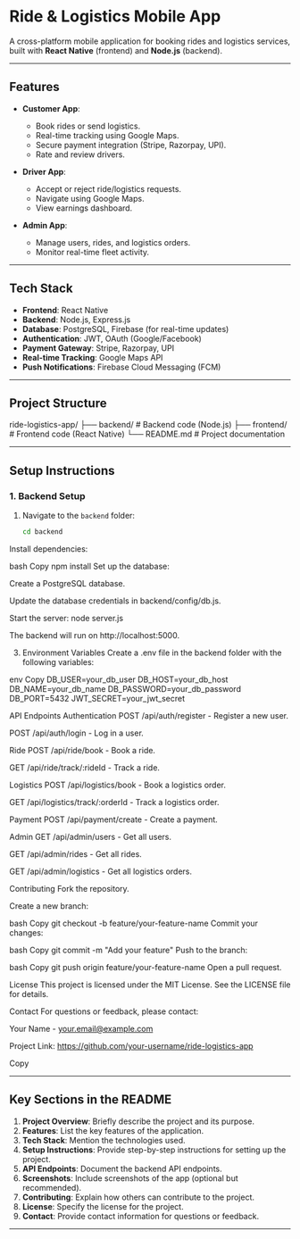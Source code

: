 # Ride & Logistics Mobile App

A cross-platform mobile application for booking rides and logistics services, built with **React Native** (frontend) and **Node.js** (backend).

---

## **Features**
- **Customer App**:
  - Book rides or send logistics.
  - Real-time tracking using Google Maps.
  - Secure payment integration (Stripe, Razorpay, UPI).
  - Rate and review drivers.

- **Driver App**:
  - Accept or reject ride/logistics requests.
  - Navigate using Google Maps.
  - View earnings dashboard.

- **Admin App**:
  - Manage users, rides, and logistics orders.
  - Monitor real-time fleet activity.

---

## **Tech Stack**
- **Frontend**: React Native
- **Backend**: Node.js, Express.js
- **Database**: PostgreSQL, Firebase (for real-time updates)
- **Authentication**: JWT, OAuth (Google/Facebook)
- **Payment Gateway**: Stripe, Razorpay, UPI
- **Real-time Tracking**: Google Maps API
- **Push Notifications**: Firebase Cloud Messaging (FCM)

---

## **Project Structure**

ride-logistics-app/
├── backend/ # Backend code (Node.js)
├── frontend/ # Frontend code (React Native)
└── README.md # Project documentation


---

## **Setup Instructions**

### **1. Backend Setup**
1. Navigate to the `backend` folder:
   ```bash
   cd backend

Install dependencies:

bash
Copy
npm install
Set up the database:

Create a PostgreSQL database.

Update the database credentials in backend/config/db.js.

Start the server:
node server.js

The backend will run on http://localhost:5000.

3. Environment Variables
Create a .env file in the backend folder with the following variables:

env
Copy
DB_USER=your_db_user
DB_HOST=your_db_host
DB_NAME=your_db_name
DB_PASSWORD=your_db_password
DB_PORT=5432
JWT_SECRET=your_jwt_secret

API Endpoints
Authentication
POST /api/auth/register - Register a new user.

POST /api/auth/login - Log in a user.

Ride
POST /api/ride/book - Book a ride.

GET /api/ride/track/:rideId - Track a ride.

Logistics
POST /api/logistics/book - Book a logistics order.

GET /api/logistics/track/:orderId - Track a logistics order.

Payment
POST /api/payment/create - Create a payment.

Admin
GET /api/admin/users - Get all users.

GET /api/admin/rides - Get all rides.

GET /api/admin/logistics - Get all logistics orders.


Contributing
Fork the repository.

Create a new branch:

bash
Copy
git checkout -b feature/your-feature-name
Commit your changes:

bash
Copy
git commit -m "Add your feature"
Push to the branch:

bash
Copy
git push origin feature/your-feature-name
Open a pull request.

License
This project is licensed under the MIT License. See the LICENSE file for details.

Contact
For questions or feedback, please contact:

Your Name - your.email@example.com

Project Link: https://github.com/your-username/ride-logistics-app

Copy

---

## **Key Sections in the README**
1. **Project Overview**: Briefly describe the project and its purpose.
2. **Features**: List the key features of the application.
3. **Tech Stack**: Mention the technologies used.
4. **Setup Instructions**: Provide step-by-step instructions for setting up the project.
5. **API Endpoints**: Document the backend API endpoints.
6. **Screenshots**: Include screenshots of the app (optional but recommended).
7. **Contributing**: Explain how others can contribute to the project.
8. **License**: Specify the license for the project.
9. **Contact**: Provide contact information for questions or feedback.

---

